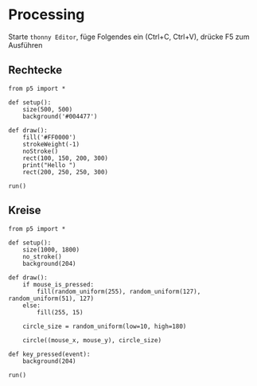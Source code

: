 # Processing

Starte `thonny Editor`, füge Folgendes ein (Ctrl+C, Ctrl+V), drücke F5 zum Ausführen

## Rechtecke

```
from p5 import *

def setup():
    size(500, 500)
    background('#004477')

def draw():
    fill('#FF0000')
    strokeWeight(-1)
    noStroke()
    rect(100, 150, 200, 300)
    print("Hello ")
    rect(200, 250, 250, 300)

run()
```

## Kreise

```
from p5 import *

def setup():
    size(1000, 1800)
    no_stroke()
    background(204)

def draw():
    if mouse_is_pressed:
        fill(random_uniform(255), random_uniform(127), random_uniform(51), 127)
    else:
        fill(255, 15)

    circle_size = random_uniform(low=10, high=180)

    circle((mouse_x, mouse_y), circle_size)

def key_pressed(event):
    background(204)

run()

```


